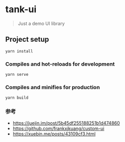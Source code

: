 # tank-ui

> Just a demo UI library

## Project setup
```
yarn install
```

### Compiles and hot-reloads for development
```
yarn serve
```

### Compiles and minifies for production
```
yarn build
```

### 参考

- https://juejin.im/post/5b45df255188251b1d474860
- https://github.com/frankxjkuang/custom-ui
- https://xuebin.me/posts/43109cf3.html
